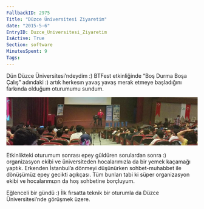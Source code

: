 ```yaml
---
FallbackID: 2975
Title: "Düzce Üniversitesi Ziyaretim"
date: "2015-5-6"
EntryID: Duzce_Universitesi_Ziyaretim
IsActive: True
Section: software
MinutesSpent: 9
Tags: 
---
```

Dün Düzce Üniversitesi’ndeydim :) BTFest etkinliğinde “Boş Durma Boşa Çalış” adındaki :) artık herkesın yavaş yavaş merak etmeye başladığını farkında olduğum oturumumu sundum.

![](media/Duzce_Universitesi_Ziyaretim/duzce)

Etkinlikteki oturumum sonrası epey güldüren sorulardan sonra :) organizasyon ekibi ve üniversiteden hocalarımızla da bir yemek kaçamağı yaptık. Erkenden İstanbul’a dönmeyi düşünürken sohbet-muhabbet ile dönüşümüz epey gecikti açıkçası. Tüm bunları tabi ki süper organizasyon ekibi ve hocalarımızın da hoş sohbetine borçluyum. 

Eğlenceli bir gündü :) İlk fırsatta teknik bir oturumla da Düzce Üniversitesi’nde görüşmek üzere.

